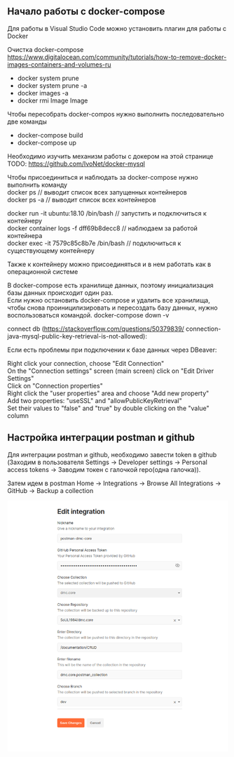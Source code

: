 ## Начало работы с docker-compose

Для работы в Visual Studio Code можно установить плагин для работы с Docker


Очистка docker-compose
https://www.digitalocean.com/community/tutorials/how-to-remove-docker-images-containers-and-volumes-ru

* docker system prune
* docker system prune -a
* docker images -a
* docker rmi Image Image

Чтобы пересобрать docker-compos нужно выполнить последовательно две команды

* docker-compose build
* docker-compose up

Необходимо изучить механизм работы с докером на этой странице TODO: https://github.com/IvoNet/docker-mysql  

Чтобы присоединиться и наблюдать за docker-compose нужно выполнить команду   
docker ps     // выводит список всех запущенных контейнеров  
docker ps -a  // выводит список всех контейнеров  

docker run -it ubuntu:18.10 /bin/bash // запустить и подключиться к контейнеру  
docker container logs -f dff69b8decc8 // наблюдаем за работой контейнера  
docker exec -it 7579c85c8b7e /bin/bash  // подключиться к существующему контейнеру  

Также к контейнеру можно присоединяться и в нем работать как в операционной системе  


В docker-compose есть хранилище данных, поэтому инициализация базы данных происходит один раз.  
Если нужно остановить docker-compose и удалить все хранилища, чтобы снова проиницилизировать и пересоздать базу данных, нужно воспользоваться командой.
docker-compose down -v  

connect db (https://stackoverflow.com/questions/50379839/  connection-java-mysql-public-key-retrieval-is-not-allowed):  

Если есть проблемы при подключении к базе данных через DBeaver:  

Right click your connection, choose "Edit Connection"  
On the "Connection settings" screen (main screen) click on "Edit Driver Settings"  
Click on "Connection properties"  
Right click the "user properties" area and choose "Add new property"  
Add two properties: "useSSL" and "allowPublicKeyRetrieval"  
Set their values to "false" and "true" by double clicking on the "value" column  

## Настройка интеграции postman и github

Для интеграции postman и github, необходимо завести token в github (Заходим в пользователя Settings -> Developer settings -> Personal access tokens -> Заводим токен с галочкой repo(одна галочка)).  

Затем идем в postman Home -> Integrations -> Browse All Integrations -> GitHub -> Backup a collection  

![Пример Postman итеграции через backup](documentation/docker-compose/postman_integration.png)



